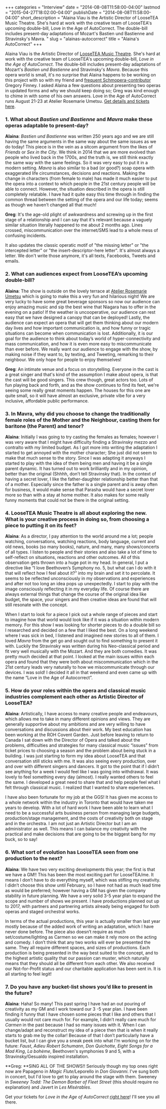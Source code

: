 +++
categories = "Interview"
date = "2014-08-08T11:58:00-04:00"
lastmod = "2015-04-27T18:02:00-04:00"
publishDate = "2014-08-08T11:58:00-04:00"
short_description = "Alaina Viau is the Artistic Director of LooseTEA Music Theatre. She&#039;s hard at work with the creative team of LooseTEA&#039;s upcoming double-bill, Love in the Age of AutoCorrect. The double-bill includes present-day adaptations of Mozart&#039;s Bastien und Bastienne and Stravinsky&#039;s Mavra. "
slug = "alainas-autocorrect"
title = "Alaina&#039;s AutoCorrect"
+++

Alaina Viau is the Artistic Director of [LooseTEA Music Theatre](http://looseteamusictheatre.com/). She's hard at work with the creative team of LooseTEA's upcoming double-bill, _Love in the Age of AutoCorrect_. The double-bill includes present-day adaptations of Mozart's _Bastien und Bastienne_ and Stravinsky's _Mavra_. Because this opera world is small, it's no surprise that Alaina happens to be working on this project with so with my friend and [frequent Schmopera-contributor](http://schmopera.com/author/greg/) Gregory Finney. I asked Alaina a few questions about presenting two operas in updated forms and why we should keep doing so; Greg was kind enough to chime in with some of his own answers. Love in the Age of AutoCorrect runs August 21-23 at Atelier Rosemarie Umetsu. [Get details and tickets here](http://looseteamusictheatre.com/current-productionautocorrect-operas/).

### 1\. What about _Bastien und Bastienne_ and _Mavra_ make these operas adaptable to present-day?

**Alaina**: _Bastien und Bastienne_ was written 250 years ago and we are still having the same arguments in the same way about the same issues as we do today! This piece is in the vein as a sitcom argument from the likes of _Friends_ or _Sex in the City_. We think in 2014 that we are more evolved than people who lived back in the 1700s, and the truth is, we still think exactly the same way with the same feelings. So it was very easy to put it in a modern setting. _Mavra_ is also similar to a bad (or good?) soap opera with exaggerated life circumstances, decisions and reactions. Making the change in characters (from female to male) has made it much easier to put the opera into a context to which people in the 21st century people will be able to connect. However, the situation described in the opera is still completely relatable. I have had it quite easy this time through in finding the common thread between the setting of the opera and our life today; seems as though we haven’t changed all that much!

**Greg**: It's the age-old plight of awkwardness and screwing up in the first stage of a relationship and I can say that it's relevant because a vaguely similar situation literally happened to me about 2 months ago. Lines crossed, miscommunication over the internet/SMS lead to a whole mess of confusing incidents.

It also updates the classic operatic motif of "the missing letter" or "the intercepted letter" or "the insert-descriptor-here letter". It's almost always a letter. We don't write those anymore, it's all texts, Facebooks, Tweets and emails.

### 2\. What can audiences expect from LooseTEA’s upcoming double-bill?

**Alaina**: The show is outside on the lovely terrace at [Atelier Rosemarie Umetsu](http://atelierrosemarieumetsu.com/home) which is going to make this a very fun and hilarious night! We are very lucky to have some great beverage sponsors so now our audience can enjoy amazing music and sip the best wine that Niagara has to offer in the evening on a patio! If the weather is uncooperative, our audience can rest easy that we have designed a canopy that can be deployed! Lastly, the audience can expect an opera that will get them thinking about our modern day lives and how important communication is, and how funny or tragic situations can become when communication is lost. Additionally, it is our goal for the audience to think about today’s world of hyper-connectivity and mass communication, and how it is even more easy to miscommunicate than ever before. We really want our audience to engage with the show, by making noise if they want to, by texting, and Tweeting, remarking to their neighbour. We only hope for people to enjoy themselves!

**Greg**: An intimate venue and a focus on storytelling. Everyone in the cast is a great singer and that's kind of the assumption I make about opera, is that the cast will be good singers. This crew though, great actors too. Lots of fun playing back and forth, and as the show continues to find its feet, we're seeing some really great moments happen. The houses for this one are quite small, so it will have almost an exclusive, private vibe for a very inclusive, affordable public performance.

### 3\. In Mavra, why did you choose to change the traditionally female roles of the Mother and the Neighbour, casting them for baritone (the Parent) and tenor?

**Alaina**: Initially I was going to try casting the females as females; however I was very aware that I might have difficulty finding a Stravinsky mezzo and contralto with my limited budget. As I got more into writing the adaptation I started to get annoyed with the mother character; She just did not seem to make that much sense to the story. Since I was adapting it anyways I started to play with the idea of them being men and having it be a single parent dynamic. It has turned out to work brilliantly and in my opinion, better than the original (Shhhh, don’t tell Stravinsky that). In the context of having a secret lover, I like the father-daughter relationship better than that of a mother. Especially since the father is a single parent and is away often for business, it would make sense that Parasha would have a secret lover more so than with a stay at home mother. It also makes for some really funny moments that could not be there in the original setting. 

### 4\. LooseTEA Music Theatre is all about exploring the new. What is your creative process in doing so, from choosing a piece to putting it on its feet?

**Alaina**: As a director, I pay attention to the world around me a lot; people watching, conversations, watching reactions, body language, current and old news, books (so many books), nature, and many, many shows/concerts of all types. I listen to people and their stories and also take a lot of time to self-reflect on situations, reactions and other outcomes. All of this observation gets thrown into a huge pot in my head. In general, I put a directive like “I love Beethoven’s Symphony no. 5, but what can I do with it that will reflect how I feel about it?” into my brain and set it to percolate. It seems to be reflected unconsciously in my observations and experiences and after not too long an idea pops up unexpectedly. I start to play with the image consciously reflecting it in my everyday life. Of course there are always external things that change the course of the original idea like budget, the space, your singers and then creative ideas are found that will still resonate with the concept.

When I start to look for a piece I pick out a whole range of pieces and start to imagine how that world would look like if it was a situation within modern memory. For this show I was looking for shorter pieces to do a double bill so I researched and decided on a few that I liked the best. On a long weekend where I was sick in bed, I listened and imagined new stories to all of them. I loved _Mavra_ from the get go and sought out to find something to present it with. Luckily the Stravinsky was written during his Neo-classical period and fit very well musically with the Mozart. And they are both comedies. It was pretty much decided at that point. I looked at the main issues within each opera and found that they were both about miscommunication which in the 21st century leads very naturally to how we miscommunicate through our devices. I was sold! I decided it all in that weekend and even came up with the name “Love in the Age of Autocorrect”.

### 5\. How do your roles within the opera and classical music industries complement each other as Artistic Director of LooseTEA?

**Alaina**: Artistically, I have access to many creative people and endeavours, which allows me to take in many different opinions and views. They are generally supportive about my ambitions and are very willing to have conversations and discussions about their work. My best education has been working at the ROH Covent Garden. Just before leaving to return to Canada I sat down with the Director of Opera and talked about the problems, difficulties and strategies for many classical music “issues” from ticket prices to choosing a season and the problem about being stuck in a building. I was just starting to form my idea about LooseTEA and that conversation still sticks with me. It was also seeing every production, over and over with different singers and dancers. It got to the point that if I didn’t see anything for a week I would feel like I was going into withdrawal. It was lovely to feel something every day (almost). I really wanted others to feel the same. I developed a great need to share that and help people feel what I felt through classical music. I realized that I wanted to share experiences.

I have also been fortunate for my job at the GGS! It has given me access to a whole network within the industry in Toronto that would have taken me years to develop. With a lot of hard work I have been able to learn what I need to be a successful arts business person from managing large budgets, production/stage management, and the costs of creativity both on stage and in the orchestra. I am not just an Artistic Director but I am an administrator as well. This means I can balance my creativity with the practical and make decisions that are going to be the biggest bang for my buck, so to say!

### 6\. What sort of evolution has LooseTEA seen from one production to the next?

**Alaina**: We have two very exciting developments this year; the first is that we have a GM!! This has been the most exciting part for LooseTEA/me. It means I don’t have to do everything myself, which was stifling my creativity. I didn’t choose this show until February, so I have not had as much lead time as would be preferred; however having a GM has given the company stability in future planning. We have a very solid 3-5 year plan to expand the scope and number of shows we present. I have productions planned out up to 2017, with partners and partnering artists already being engaged for both operas and staged orchestral works. 

In terms of the actual productions, this year is actually smaller than last year mostly because of the added work of writing an adaptation, which I have never done before. The piece also doesn’t require as much set/costume/lighting as Carmen so we can make it rely more on the acting and comedy. I don’t think that any two works will ever be presented the same. They all require different spaces, and sizes of productions. Each production is being presented in the way best suited to the concept, and to the highest artistic quality that our passion can muster, which naturally means that they should all be different from each other. We also received our Not-for-Profit status and our charitable application has been sent in. It is all starting to feel legit! 

### 7\. Do you have any bucket-list shows you’d like to present in the future?

**Alaina**: Haha! So many! This past spring I have had an out pouring of creativity as my GM and I work toward our 3 -5 year plan. I have been finding it funny that I have chosen some pieces that I like and others that I usually would not care much for. For example, I didn’t really care much for _Carmen_ in the past because I had so many issues with it. When I can change/adapt and reconstruct my idea of a piece then that is when it really starts to grab me by the collar! Because of that I don’t particularly have a bucket list, but I can give you a sneak peek into what I’m working on for the future: _Faust_, _Adieu Robert Schumann_, _Don Quichotte_, _Eight Songs for a Mad King_, _La bohème_, Beethoven's symphonies 9 and 5, with a Stravinsky/Gesualdo inspired installation.

**Greg: **SING ALL OF THE SHOWS!! Seriously though my top ones right now are Papageno in _Magic Flute_/Leporello in _Don Giovanni_. I've sung both in concert, but I'd love to get to play around the stage with them. Sweeney in _Sweeney Todd: The Demon Barber of Fleet Street_ (this should require no explanation) and Javert in _Les Misérables_.

Get your tickets for _Love in the Age of AutoCorrect_ [right here](http://looseteamusictheatre.com/buy-tickets/)! I'll see you all there.

